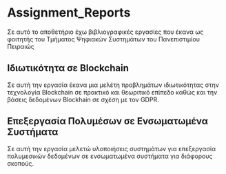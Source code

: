 # Assignment_Reports
Σε αυτό το αποθετήριο έχω βιβλιογραφικές εργασίες που έκανα ως φοιτητής του Τμήματος Ψηφιακών
Συστημάτων του Πανεπιστιμίου Πειραιώς

## Ιδιωτικότητα σε Blockchain
Σε αυτή την εργασία έκανα μια μελέτη προβλημάτων ιδιωτικότητας στην τεχνολογία Blockchain σε
πρακτικό και θεωριτικό επίπεδο καθώς και την βάσεις δεδομένων Blockhain σε σχέση με τον
GDPR.

## Επεξεργασία Πολυμέσων σε Ενσωματωμένα Συστήματα
Σε αυτή την εργασία μελετώ υλοποιήσεις συστημάτων για επεξεργασία πολυμεσικών δεδομένων
σε ενσωματωμένα συστήματα για διάφορους σκοπούς.
